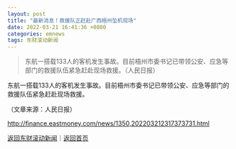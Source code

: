 ```yaml
---
layout: post
title: "最新消息！救援队正赶赴广西梧州坠机现场"
date: 2022-03-21 16:41:36 +0800
categories: emnews
tags: 东财滚动新闻
---
```

> 东航一搭载133人的客机发生事故。目前梧州市委书记已带领公安、应急等部门的救援队伍紧急赶赴现场救援。（人民日报）

<p>东航一搭载133人的客机发生事故。目前梧州市委书记已带领公安、应急等部门的救援队伍紧急赶赴现场救援。</p><p class="em_media">（文章来源：人民日报）</p>

<http://finance.eastmoney.com/news/1350,202203212317373731.html>

[返回东财滚动新闻](//finews.withounder.com/emnews/)｜[返回首页](//finews.withounder.com/)